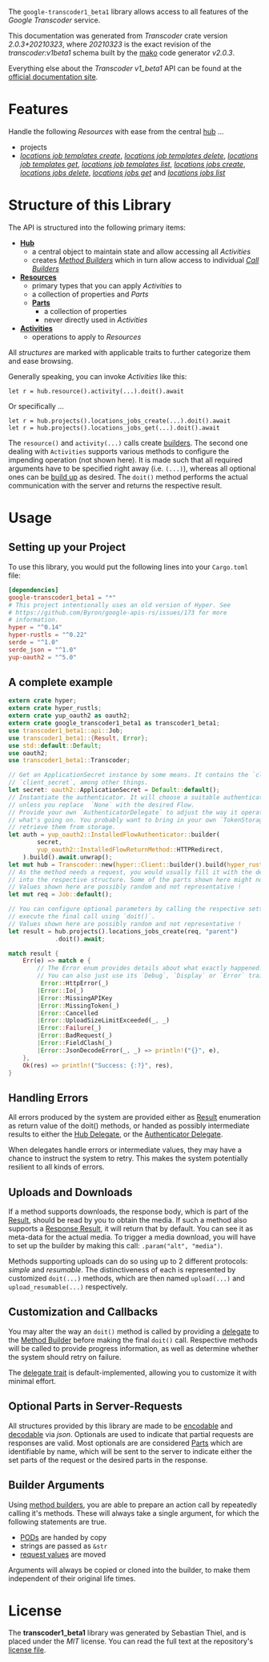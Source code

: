 <!---
DO NOT EDIT !
This file was generated automatically from 'src/mako/api/README.md.mako'
DO NOT EDIT !
-->
The `google-transcoder1_beta1` library allows access to all features of the *Google Transcoder* service.

This documentation was generated from *Transcoder* crate version *2.0.3+20210323*, where *20210323* is the exact revision of the *transcoder:v1beta1* schema built by the [mako](http://www.makotemplates.org/) code generator *v2.0.3*.

Everything else about the *Transcoder* *v1_beta1* API can be found at the
[official documentation site](https://cloud.google.com/transcoder/docs/).
# Features

Handle the following *Resources* with ease from the central [hub](https://docs.rs/google-transcoder1_beta1/2.0.3+20210323/google_transcoder1_beta1/Transcoder) ... 

* projects
 * [*locations job templates create*](https://docs.rs/google-transcoder1_beta1/2.0.3+20210323/google_transcoder1_beta1/api::ProjectLocationJobTemplateCreateCall), [*locations job templates delete*](https://docs.rs/google-transcoder1_beta1/2.0.3+20210323/google_transcoder1_beta1/api::ProjectLocationJobTemplateDeleteCall), [*locations job templates get*](https://docs.rs/google-transcoder1_beta1/2.0.3+20210323/google_transcoder1_beta1/api::ProjectLocationJobTemplateGetCall), [*locations job templates list*](https://docs.rs/google-transcoder1_beta1/2.0.3+20210323/google_transcoder1_beta1/api::ProjectLocationJobTemplateListCall), [*locations jobs create*](https://docs.rs/google-transcoder1_beta1/2.0.3+20210323/google_transcoder1_beta1/api::ProjectLocationJobCreateCall), [*locations jobs delete*](https://docs.rs/google-transcoder1_beta1/2.0.3+20210323/google_transcoder1_beta1/api::ProjectLocationJobDeleteCall), [*locations jobs get*](https://docs.rs/google-transcoder1_beta1/2.0.3+20210323/google_transcoder1_beta1/api::ProjectLocationJobGetCall) and [*locations jobs list*](https://docs.rs/google-transcoder1_beta1/2.0.3+20210323/google_transcoder1_beta1/api::ProjectLocationJobListCall)




# Structure of this Library

The API is structured into the following primary items:

* **[Hub](https://docs.rs/google-transcoder1_beta1/2.0.3+20210323/google_transcoder1_beta1/Transcoder)**
    * a central object to maintain state and allow accessing all *Activities*
    * creates [*Method Builders*](https://docs.rs/google-transcoder1_beta1/2.0.3+20210323/google_transcoder1_beta1/client::MethodsBuilder) which in turn
      allow access to individual [*Call Builders*](https://docs.rs/google-transcoder1_beta1/2.0.3+20210323/google_transcoder1_beta1/client::CallBuilder)
* **[Resources](https://docs.rs/google-transcoder1_beta1/2.0.3+20210323/google_transcoder1_beta1/client::Resource)**
    * primary types that you can apply *Activities* to
    * a collection of properties and *Parts*
    * **[Parts](https://docs.rs/google-transcoder1_beta1/2.0.3+20210323/google_transcoder1_beta1/client::Part)**
        * a collection of properties
        * never directly used in *Activities*
* **[Activities](https://docs.rs/google-transcoder1_beta1/2.0.3+20210323/google_transcoder1_beta1/client::CallBuilder)**
    * operations to apply to *Resources*

All *structures* are marked with applicable traits to further categorize them and ease browsing.

Generally speaking, you can invoke *Activities* like this:

```Rust,ignore
let r = hub.resource().activity(...).doit().await
```

Or specifically ...

```ignore
let r = hub.projects().locations_jobs_create(...).doit().await
let r = hub.projects().locations_jobs_get(...).doit().await
```

The `resource()` and `activity(...)` calls create [builders][builder-pattern]. The second one dealing with `Activities` 
supports various methods to configure the impending operation (not shown here). It is made such that all required arguments have to be 
specified right away (i.e. `(...)`), whereas all optional ones can be [build up][builder-pattern] as desired.
The `doit()` method performs the actual communication with the server and returns the respective result.

# Usage

## Setting up your Project

To use this library, you would put the following lines into your `Cargo.toml` file:

```toml
[dependencies]
google-transcoder1_beta1 = "*"
# This project intentionally uses an old version of Hyper. See
# https://github.com/Byron/google-apis-rs/issues/173 for more
# information.
hyper = "^0.14"
hyper-rustls = "^0.22"
serde = "^1.0"
serde_json = "^1.0"
yup-oauth2 = "^5.0"
```

## A complete example

```Rust
extern crate hyper;
extern crate hyper_rustls;
extern crate yup_oauth2 as oauth2;
extern crate google_transcoder1_beta1 as transcoder1_beta1;
use transcoder1_beta1::api::Job;
use transcoder1_beta1::{Result, Error};
use std::default::Default;
use oauth2;
use transcoder1_beta1::Transcoder;

// Get an ApplicationSecret instance by some means. It contains the `client_id` and 
// `client_secret`, among other things.
let secret: oauth2::ApplicationSecret = Default::default();
// Instantiate the authenticator. It will choose a suitable authentication flow for you, 
// unless you replace  `None` with the desired Flow.
// Provide your own `AuthenticatorDelegate` to adjust the way it operates and get feedback about 
// what's going on. You probably want to bring in your own `TokenStorage` to persist tokens and
// retrieve them from storage.
let auth = yup_oauth2::InstalledFlowAuthenticator::builder(
        secret,
        yup_oauth2::InstalledFlowReturnMethod::HTTPRedirect,
    ).build().await.unwrap();
let mut hub = Transcoder::new(hyper::Client::builder().build(hyper_rustls::HttpsConnector::with_native_roots()), auth);
// As the method needs a request, you would usually fill it with the desired information
// into the respective structure. Some of the parts shown here might not be applicable !
// Values shown here are possibly random and not representative !
let mut req = Job::default();

// You can configure optional parameters by calling the respective setters at will, and
// execute the final call using `doit()`.
// Values shown here are possibly random and not representative !
let result = hub.projects().locations_jobs_create(req, "parent")
             .doit().await;

match result {
    Err(e) => match e {
        // The Error enum provides details about what exactly happened.
        // You can also just use its `Debug`, `Display` or `Error` traits
         Error::HttpError(_)
        |Error::Io(_)
        |Error::MissingAPIKey
        |Error::MissingToken(_)
        |Error::Cancelled
        |Error::UploadSizeLimitExceeded(_, _)
        |Error::Failure(_)
        |Error::BadRequest(_)
        |Error::FieldClash(_)
        |Error::JsonDecodeError(_, _) => println!("{}", e),
    },
    Ok(res) => println!("Success: {:?}", res),
}

```
## Handling Errors

All errors produced by the system are provided either as [Result](https://docs.rs/google-transcoder1_beta1/2.0.3+20210323/google_transcoder1_beta1/client::Result) enumeration as return value of
the doit() methods, or handed as possibly intermediate results to either the 
[Hub Delegate](https://docs.rs/google-transcoder1_beta1/2.0.3+20210323/google_transcoder1_beta1/client::Delegate), or the [Authenticator Delegate](https://docs.rs/yup-oauth2/*/yup_oauth2/trait.AuthenticatorDelegate.html).

When delegates handle errors or intermediate values, they may have a chance to instruct the system to retry. This 
makes the system potentially resilient to all kinds of errors.

## Uploads and Downloads
If a method supports downloads, the response body, which is part of the [Result](https://docs.rs/google-transcoder1_beta1/2.0.3+20210323/google_transcoder1_beta1/client::Result), should be
read by you to obtain the media.
If such a method also supports a [Response Result](https://docs.rs/google-transcoder1_beta1/2.0.3+20210323/google_transcoder1_beta1/client::ResponseResult), it will return that by default.
You can see it as meta-data for the actual media. To trigger a media download, you will have to set up the builder by making
this call: `.param("alt", "media")`.

Methods supporting uploads can do so using up to 2 different protocols: 
*simple* and *resumable*. The distinctiveness of each is represented by customized 
`doit(...)` methods, which are then named `upload(...)` and `upload_resumable(...)` respectively.

## Customization and Callbacks

You may alter the way an `doit()` method is called by providing a [delegate](https://docs.rs/google-transcoder1_beta1/2.0.3+20210323/google_transcoder1_beta1/client::Delegate) to the 
[Method Builder](https://docs.rs/google-transcoder1_beta1/2.0.3+20210323/google_transcoder1_beta1/client::CallBuilder) before making the final `doit()` call. 
Respective methods will be called to provide progress information, as well as determine whether the system should 
retry on failure.

The [delegate trait](https://docs.rs/google-transcoder1_beta1/2.0.3+20210323/google_transcoder1_beta1/client::Delegate) is default-implemented, allowing you to customize it with minimal effort.

## Optional Parts in Server-Requests

All structures provided by this library are made to be [encodable](https://docs.rs/google-transcoder1_beta1/2.0.3+20210323/google_transcoder1_beta1/client::RequestValue) and 
[decodable](https://docs.rs/google-transcoder1_beta1/2.0.3+20210323/google_transcoder1_beta1/client::ResponseResult) via *json*. Optionals are used to indicate that partial requests are responses 
are valid.
Most optionals are are considered [Parts](https://docs.rs/google-transcoder1_beta1/2.0.3+20210323/google_transcoder1_beta1/client::Part) which are identifiable by name, which will be sent to 
the server to indicate either the set parts of the request or the desired parts in the response.

## Builder Arguments

Using [method builders](https://docs.rs/google-transcoder1_beta1/2.0.3+20210323/google_transcoder1_beta1/client::CallBuilder), you are able to prepare an action call by repeatedly calling it's methods.
These will always take a single argument, for which the following statements are true.

* [PODs][wiki-pod] are handed by copy
* strings are passed as `&str`
* [request values](https://docs.rs/google-transcoder1_beta1/2.0.3+20210323/google_transcoder1_beta1/client::RequestValue) are moved

Arguments will always be copied or cloned into the builder, to make them independent of their original life times.

[wiki-pod]: http://en.wikipedia.org/wiki/Plain_old_data_structure
[builder-pattern]: http://en.wikipedia.org/wiki/Builder_pattern
[google-go-api]: https://github.com/google/google-api-go-client

# License
The **transcoder1_beta1** library was generated by Sebastian Thiel, and is placed 
under the *MIT* license.
You can read the full text at the repository's [license file][repo-license].

[repo-license]: https://github.com/Byron/google-apis-rsblob/main/LICENSE.md
